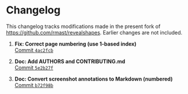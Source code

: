 # Changelog

This changelog tracks modifications made in the present fork of https://github.com/rmast/revealshapes.
Earlier changes are not included.

1. **Fix: Correct page numbering (use 1-based index)**  
   [Commit `4ac2fcb`](https://github.com/jsbien/revealshapes/commit/4ac2fcb9355b0c4dc81fa8711c0d6d4426c1f861)

2. **Doc: Add AUTHORS and CONTRIBUTING.md**  
   [Commit `5e2b27f`](https://github.com/jsbien/revealshapes/commit/5e2b27f17ad5e88b4fdc6aee1f0aa1a8f4fba61f)

3. **Doc: Convert screenshot annotations to Markdown (numbered)**  
   [Commit `b72f98b`](https://github.com/jsbien/revealshapes/commit/b72f98bbbd72d543d8821a12429f4eac1c14c117)
